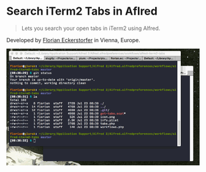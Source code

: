 Search iTerm2 Tabs in Aflred
============================

> Lets you search your open tabs in iTerm2 using Alfred.

Developed by [Florian Eckerstorfer](https://florian.ec) in Vienna, Europe.

![Search iTerm2 Tabs in Alfred](alfred-iterm2-tabs.gif)
